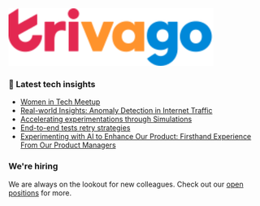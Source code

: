 <img src="/images/logo-trivago.svg" width="80%" alt="trivago logo">

### 📝 Latest tech insights

<!-- BLOG-POST-LIST:START -->
- [Women in Tech Meetup](https://tech.trivago.com/post/2024-03-27-women-in-tech-meetup/)
- [Real-world Insights: Anomaly Detection in Internet Traffic](https://tech.trivago.com/post/2024-02-13-real-world-insights-anomaly-detection-in-internet-traffic/)
- [Accelerating experimentations through Simulations](https://tech.trivago.com/post/2023-11-20-accelerating-experimentations-through-simulations/)
- [End-to-end tests retry strategies](https://tech.trivago.com/post/2023-09-27-end-to-end-tests-retry-strategies/)
- [Experimenting with AI to Enhance Our Product: Firsthand Experience From Our Product Managers](https://tech.trivago.com/post/2023-09-15-experimenting-with-ai-to-enhance-our-product-firsthand-experience-from-our-product-managers/)
<!-- BLOG-POST-LIST:END -->

### We're hiring

We are always on the lookout for new colleagues.
Check out our [open positions](https://company.trivago.com/open-positions/?gh_src=5d4685202) for more.

<!--

**Here are some ideas to get you started:**

🙋‍♀️ A short introduction - what is your organization all about?
🌈 Contribution guidelines - how can the community get involved?
👩‍💻 Useful resources - where can the community find your docs? Is there anything else the community should know?
🍿 Fun facts - what does your team eat for breakfast?
🧙 Remember, you can do mighty things with the power of [Markdown](https://guides.github.com/features/mastering-markdown/)
-->
